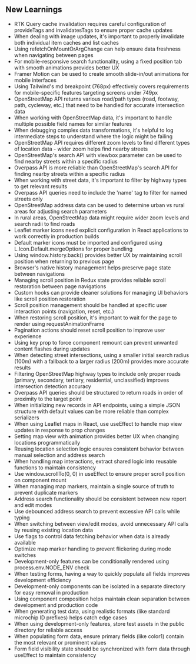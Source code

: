 ## New Learnings

- RTK Query cache invalidation requires careful configuration of provideTags and invalidatesTags to ensure proper cache updates
- When dealing with image updates, it's important to properly invalidate both individual item caches and list caches
- Using refetchOnMountOrArgChange can help ensure data freshness when navigating between pages
- For mobile-responsive search functionality, using a fixed position tab with smooth animations provides better UX
- Framer Motion can be used to create smooth slide-in/out animations for mobile interfaces
- Using Tailwind's md breakpoint (768px) effectively covers requirements for mobile-specific features targeting screens under 749px
- OpenStreetMap API returns various road/path types (road, footway, path, cycleway, etc.) that need to be handled for accurate intersection data
- When working with OpenStreetMap data, it's important to handle multiple possible field names for similar features
- When debugging complex data transformations, it's helpful to log intermediate steps to understand where the logic might be failing
- OpenStreetMap API requires different zoom levels to find different types of location data - wider zoom helps find nearby streets
- OpenStreetMap's search API with viewbox parameter can be used to find nearby streets within a specific radius
- Overpass API is more reliable than OpenStreetMap's search API for finding nearby streets within a specific radius
- When working with street data, it's important to filter by highway types to get relevant results
- Overpass API queries need to include the 'name' tag to filter for named streets only
- OpenStreetMap address data can be used to determine urban vs rural areas for adjusting search parameters
- In rural areas, OpenStreetMap data might require wider zoom levels and search radii to find roads
- Leaflet marker icons need explicit configuration in React applications to work correctly in production builds
- Default marker icons must be imported and configured using L.Icon.Default.mergeOptions for proper bundling
- Using window.history.back() provides better UX by maintaining scroll position when returning to previous page
- Browser's native history management helps preserve page state between navigations
- Managing scroll position in Redux state provides reliable scroll restoration between page navigations
- Custom hooks can provide cleaner solutions for managing UI behaviors like scroll position restoration
- Scroll position management should be handled at specific user interaction points (navigation, reset, etc.)
- When restoring scroll position, it's important to wait for the page to render using requestAnimationFrame
- Pagination actions should reset scroll position to improve user experience
- Using key prop to force component remount can prevent unwanted content flashes during updates
- When detecting street intersections, using a smaller initial search radius (100m) with a fallback to a larger radius (200m) provides more accurate results
- Filtering OpenStreetMap highway types to include only proper roads (primary, secondary, tertiary, residential, unclassified) improves intersection detection accuracy
- Overpass API queries should be structured to return roads in order of proximity to the target point
- When initializing new records in API endpoints, using a simple JSON structure with default values can be more reliable than complex serializers
- When using Leaflet maps in React, use useEffect to handle map view updates in response to prop changes
- Setting map view with animation provides better UX when changing locations programmatically
- Reusing location selection logic ensures consistent behavior between manual selection and address search
- When handling map interactions, extract shared logic into reusable functions to maintain consistency
- Use window.scrollTo(0, 0) in useEffect to ensure proper scroll position on component mount
- When managing map markers, maintain a single source of truth to prevent duplicate markers
- Address search functionality should be consistent between new report and edit modes
- Use debounced address search to prevent excessive API calls while typing
- When switching between view/edit modes, avoid unnecessary API calls by reusing existing location data
- Use flags to control data fetching behavior when data is already available
- Optimize map marker handling to prevent flickering during mode switches
- Development-only features can be conditionally rendered using process.env.NODE_ENV check
- When testing forms, having a way to quickly populate all fields improves development efficiency
- Development-only components can be isolated in a separate directory for easy removal in production
- Using component composition helps maintain clean separation between development and production code
- When generating test data, using realistic formats (like standard microchip ID prefixes) helps catch edge cases
- When using development-only features, store test assets in the public directory for reliable access
- When populating form data, ensure primary fields (like color1) contain the most relevant or prominent values
- Form field visibility state should be synchronized with form data through useEffect to maintain consistency
